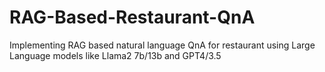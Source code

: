 # RAG-Based-Restaurant-QnA
Implementing RAG based natural language QnA for restaurant using Large Language models like Llama2 7b/13b and GPT4/3.5
